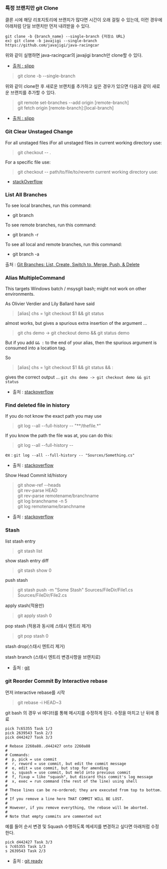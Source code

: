### 특정 브랜치만 git Clone

클론 시에 해당 리포지토리에 브랜치가 많다면 시간이 오래 걸릴 수 있는데, 이런 경우에 아래처럼 단일 브랜치만 먼저 내려받을 수 있다.

```
git clone -b {branch_name} --single-branch {저장소 URL}
ex) git clone -b javajigi --single-branch https://github.com/javajigi/java-racingcar
```

위와 같이 실행하면 java-racingcar의 javajigi branch만 clone할 수 있다.

- [출처 : slipp](https://www.slipp.net/questions/577)

> git clone -b <branch name> --single-branch <github url> <target directory>
  
위와 같이 clone한 후 새로운 브랜치를 추가하고 싶은 경우가 있으면 다음과 같이 새로운 브랜치를 추가할 수 있다.

> git remote set-branches --add origin [remote-branch] <br/>
> git fetch origin [remote-branch]:[local-branch]

- [출처 : slipp](https://www.slipp.net/questions/605)
  
### Git Clear Unstaged Change

For all unstaged files iFor all unstaged files in current working directory use:

> git checkout -- .

For a specific file use:

> git checkout -- path/to/file/to/revertn current working directory use:

- [stackOverflow](https://stackoverflow.com/questions/52704/how-do-i-discard-unstaged-changes-in-git)


### List All Branches

To see local branches, run this command:

- git branch

To see remote branches, run this command:

- git branch -r

To see all local and remote branches, run this command:

- git branch -a

출처 : [Git Branches: List, Create, Switch to, Merge, Push, & Delete](https://www.nobledesktop.com/learn/git/git-branches)

### Alias MultipleCommand

This targets Windows batch / msysgit bash; might not work on other environments.

As Olivier Verdier and Lily Ballard have said

> [alias] chs = !git checkout $1 && git status

almost works, but gives a spurious extra insertion of the argument ...

> git chs demo -> git checkout demo && git status demo

But if you add `&& :` to the end of your alias, then the spurious argument is consumed into a location tag.

So

> [alias] chs = !git checkout $1 && git status && :

gives the correct output ... `git chs demo -> git checkout demo && git status`

- 출처 : [stackoverflow](https://stackoverflow.com/questions/7534184/git-alias-multiple-commands-and-parameters)

### Find deleted file in history

If you do not know the exact path you may use

> git log --all --full-history -- "**/thefile.*"

If you know the path the file was at, you can do this:

> git log --all --full-history -- <path-to-file>
  
ex : `git log --all --full-history -- "Sources/Something.cs"`

- 출처 : [stackoverflow](https://stackoverflow.com/questions/7203515/how-to-find-a-deleted-file-in-the-project-commit-history)
  
Show Head Commit Id/history
  
> git show-ref --heads <br/>
> git rev-parse HEAD <br/>
> git rev-parse remotename/branchname <br/>
> git log branchname -n 5 <br/>
> git log remotename/branchname <br/>
  
- 출처 : [stackoverflow](https://stackoverflow.com/questions/1967967/git-command-to-display-head-commit-id)

### Stash
  
list stash entry

> git stash list
  
show stash entry diff
  
> git stash show 0
  
push stash
  
> git stash push -m "Some Stash" Sources/FileDir/File1.cs Sources/FileDir/File2.cs
  
apply stash(적용만)
  
> git apply stash 0
  
pop stash (적용과 동시에 스태시 엔트리 제거)
 
> git pop stash 0
  
stash drop(스태시 엔트리 제거)

stash branch (스태시 엔트리 변경사항을 브랜치로)
  
- 출처 : [git](https://git-scm.com/docs/git-stash)

### git Reorder Commit By Interactive rebase
  
먼저 interactive rebase를 시작
  
> git rebase -i HEAD~3
  
git bash 의 경우 vi 에디터를 통해 메시지를 수정하게 된다. 수정을 마치고 난 뒤에 종료
  
```
pick 7c65355 Task 1/3
pick 2639543 Task 2/3
pick d442427 Task 3/3

# Rebase 2260a88..d442427 onto 2260a88
#
# Commands:
#  p, pick = use commit
#  r, reword = use commit, but edit the commit message
#  e, edit = use commit, but stop for amending
#  s, squash = use commit, but meld into previous commit
#  f, fixup = like "squash", but discard this commit's log message
#  x, exec = run command (the rest of the line) using shell
#
# These lines can be re-ordered; they are executed from top to bottom.
#
# If you remove a line here THAT COMMIT WILL BE LOST.
#
# However, if you remove everything, the rebase will be aborted.
#
# Note that empty commits are commented out  
```

예를 들어 순서 변경 및 Squash 수행하도록 메세지를 변경하고 싶다면 아래처럼 수정한다.
  
```
pick d442427 Task 3/3
s 7c65355 Task 1/3
s 2639543 Task 2/3
```
  
- 출처 : [git ready](https://gitready.com/advanced/2009/03/20/reorder-commits-with-rebase.html)
